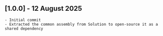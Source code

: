 ## [1.0.0] - 12 August 2025
    - Initial commit
    - Extracted the common assembly from Solution to open-source it as a shared dependency